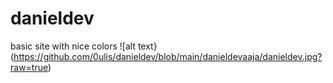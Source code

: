 # danieldev
basic site with nice colors
![alt text}(https://github.com/0ulis/danieldev/blob/main/danieldevaaja/danieldev.jpg?raw=true)
